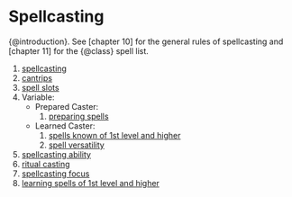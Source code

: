 # Spellcasting
{@introduction}.
See [chapter 10] for the general rules of spellcasting and [chapter 11] for the {@class} spell list.

1. [spellcasting]
1. [cantrips]
1. [spell slots]
1. Variable:
	- Prepared Caster:
		1. [preparing spells]
	- Learned Caster:
		1. [spells known of 1st level and higher]
		1. [spell versatility]
1. [spellcasting ability]
1. [ritual casting]
1. [spellcasting focus]
1. [learning spells of 1st level and higher]

[cantrips]: ./cantrips.md
[learning spells of 1st level and higher]: ./learning-spells-of-1st-level-and-higher.md
[preparing spells]: ./preparing-spells.md
[ritual casting]: ./ritual-casting.md
[spell slots]: ./spell-slots.md
[spellcasting]: ./spellcasting.md
[spellcasting ability]: ./spellcasting-ability.md
[spellcasting focus]: ./spellcasting-focus.md
[spells known of 1st level and higher]: ./spells-known-of-1st-level-and-higher.md
[spell versatility]: ./spell-versatility.md
